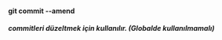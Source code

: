 #### git commit --amend 
##### <i>commitleri düzeltmek için kullanılır. (Globalde kullanılmamalı)</i>
